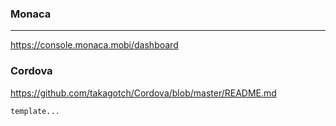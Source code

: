 ### Monaca
---
https://console.monaca.mobi/dashboard

### Cordova
https://github.com/takagotch/Cordova/blob/master/README.md



```
template...



```

```
```

```
```






